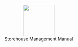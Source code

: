 <center><img src="https://s1.ax1x.com/2022/05/17/O4wwRK.jpg" width="100" height="100"></center>

<center>Storehouse Management Manual</center>
